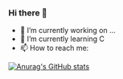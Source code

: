 ### Hi there 👋

- 🔭 I’m currently working on ...
- 🌱 I’m currently learning C
- 📫 How to reach me: 

[![Anurag's GitHub stats](https://github-readme-stats.vercel.app/api?username=swkeep)](https://github.com/swkeep)
